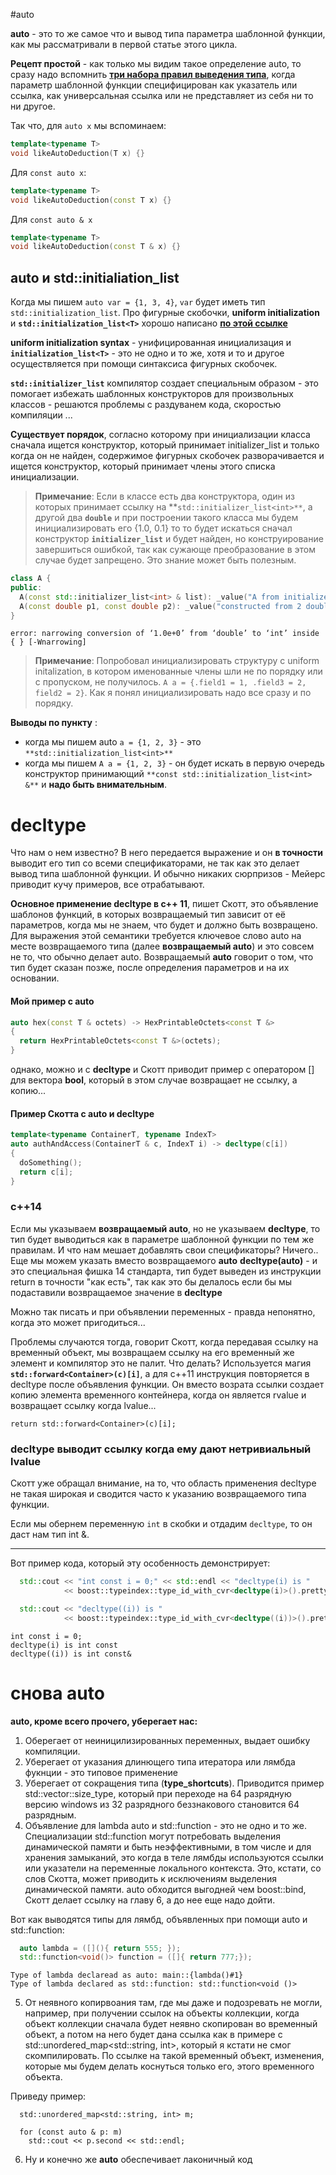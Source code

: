 #auto

**auto** - это то же самое что и вывод типа параметра шаблонной функции, как мы рассматривали в первой статье этого цикла.

**Рецепт простой** - как только мы видим такое определение auto, то сразу надо вспомнить [**три набора правил выведения типа**](https://github.com/rozhkovdmitrii/scott-meyers-c-11-14-features/tree/master/1-type-deduction), когда параметр шаблонной функции специфицирован как указатель или ссылка, как универсальная ссылка или не представляет из себя ни то ни другое.

Так что, для `auto x` мы вспоминаем:

```cpp
template<typename T>
void likeAutoDeduction(T x) {}
```

Для `const auto x`:

```cpp
template<typename T>
void likeAutoDeduction(const T x) {}
```

Для `const auto & x`

```cpp
template<typename T>
void likeAutoDeduction(const T & x) {}
```

## auto и std::initialiation_list 

Когда мы пишем `auto var = {1, 3, 4}`, `var` будет иметь тип `std::initialization_list`. Про фигурные скобочки, **uniform initialization** и **`std::initialization_list<T>`** хорошо написано [**по этой ссылке**](https://habr.com/post/330402/)

**uniform initialization syntax** - унифицированная инициализация и **`initialization_list<T>`** - это не одно и то же, хотя и то и другое осуществляется при помощи синтаксиса фигурных скобочек.

**`std::initializer_list`** компилятор создает специальным образом - это помогает избежать шаблонных конструкторов для произвольных классов - решаются проблемы с раздуванем кода, скоростью компиляции ...

**Существует порядок**, согласно которому при инициализации класса сначала ищется конструктор, который принимает initializer_list и только когда он не найден, содержимое фигурных скобочек разворачивается и ищется конструктор, который принимает члены этого списка инициализации.

> **Примечание**: Если в классе есть два конструктора, один из которых принимает ссылку на **`std::initializer_list<int>**`, а другой два **`double`** и при построении такого класса мы будем инициализировать его {1.0, 0.1} то то будет искаться сначал конструктор **`initializer_list`** и будет найден, но конструирование завершиться ошибкой, так как сужающе преобразование в этом случае будет запрещено. Это знание может быть полезным.
```cpp
class A {
public:
  A(const std::initializer_list<int> & list): _value("A from initializer list") {}
  A(const double p1, const double p2): _value("constructed from 2 double")  {}
}
```

```
error: narrowing conversion of ‘1.0e+0’ from ‘double’ to ‘int’ inside { } [-Wnarrowing]
```

> **Примечание**: Попробовал инициализировать структуру c uniform initalization, в котором именованные члены шли не по порядку или с пропуском, не получилось. `A a = {.field1 = 1, .field3 = 2, field2 = 2}`. Как я понял инициализировать надо все сразу и по порядку.

**Выводы по пункту** :

- когда мы пишем auto `a = {1, 2, 3}` - это `**std::initialization_list<int>**`
- когда мы пишем `A a = {1, 2, 3}` - он будет искать в первую очередь конструктор принимающий `**const std::initialization_list<int> &**` и **надо быть внимательным**.

# decltype

Что нам о нем известно? В него передается выражение и он **в точности** выводит его тип со всеми спецификаторами, не так как это делает вывод типа шаблонной функции. И обычно никаких сюрпризов - Мейерс приводит кучу примеров, все отрабатывают.

**Основное применение decltype в с++ 11**, пишет Скотт, это объявление шаблонов функций, в которых возвращаемый тип зависит от её параметров, когда мы не знаем, что будет и должно быть возвращено. Для выражения этой семантики требуется ключевое слово auto на месте возвращаемого типа (далее **возвращаемый auto**) и это совсем не то, что обычно делает auto. Возвращаемый **auto** говорит о том, что тип будет сказан позже, после определения параметров и на их основании.

#### Мой пример с auto

```cpp
auto hex(const T & octets) -> HexPrintableOctets<const T &>
{
  return HexPrintableOctets<const T &>(octets);
}
```

однако, можно и с **decltype** и Скотт приводит пример с оператором [] для вектора **bool**, который в этом случае возвращает не ссылку, а копию...

#### Пример Скотта с auto и decltype

```cpp
template<typename ContainerT, typename IndexT>
auto authAndAccess(ContainerT & c, IndexT i) -> decltype(c[i])
{
  doSomething();
  return c[i];
}
```

### c++14

Если мы указываем **возвращаемый auto**, но не указываем **decltype**, то тип будет выводиться как в параметре шаблонной функции по тем же правилам. И что нам мешает добавлять свои спецификаторы? Ничего..
Еще мы можем указать вместо возвращаемого **auto** **decltype(auto)** - и это специальная фишка 14 стандарта, тип будет выведен из инструкции return в точности "как есть", так как это бы делалось если бы мы подаставили возвращаемое значение в **decltype**

Можно так писать и при объявлении переменных - правда непонятно, когда это может пригодиться...

Проблемы случаются тогда, говорит Скотт, когда передавая ссылку на временный объект, мы возвращаем ссылку на его временный же элемент и компилятор это не палит. Что делать? Используется магия **`std::forward<Container>(c)[i]`**, а для с++11 инструкция повторяется в decltype после объявления функции. Он вместо возрата ссылки создает копию элемента временного контейнера, когда он является rvalue и возвращает ссылку когда lvalue...

`return std::forward<Container>(c)[i];`

### decltype выводит ссылку когда ему дают нетривиальный lvalue

Скотт уже обращал внимание, на то, что область применения decltype не такая широкая и сводится часто к указанию возвращаемого типа функции.

Если мы обернем переменную `int` в скобки и отдадим `decltype`, то он даст нам тип int &. 
****
Вот пример кода, который эту особенность демонстрирует:

```cpp
  std::cout << "int const i = 0;" << std::endl << "decltype(i) is "
            << boost::typeindex::type_id_with_cvr<decltype(i)>().pretty_name() << std::endl;

  std::cout << "decltype((i)) is "
            << boost::typeindex::type_id_with_cvr<decltype((i))>().pretty_name() << std::endl;
```

```
int const i = 0;
decltype(i) is int const
decltype((i)) is int const&
```

# снова auto

**auto, кроме всего прочего, уберегает нас:**

1. Оберегает от неиницилизированных переменных, выдает ошибку компиляции.
2. Уберегает от указания длинющего типа итератора или лямбда фукнции - это типовое применение
3. Уберегает от сокращения типа (**type_shortcuts**). Приводится пример std::vector<int>::size_type, который при переходе на 64 разрядную версию windows из 32 разрядного беззнакового становится 64 разрядным.
4. Объявление для lambda auto и std::function - это не одно и то же. Специализации std::function могут потребовать выделения динамической памяти и быть неэффективными, в том числе и для хранения замыканий, это когда в теле лямбды используются ссылки или указатели на переменные локального контекста. Это, кстати, со слов Скотта, может приводить к исключениям выделения динамической памяти. auto обходится выгодней чем boost::bind, Скотт делает ссылку на главу 6, а до нее еще надо дойти.

Вот как выводятся типы для лямбд, объявленных при помощи auto и std::function:

```cpp
  auto lambda = ([](){ return 555; });
  std::function<void()> function = ([]{ return 777;});
```

```
Type of lambda declaread as auto: main::{lambda()#1}
Type of lambda declared as std::function: std::function<void ()>
```

5. От неявного копирвоания там, где мы даже и подозревать не могли, например, при получении ссылок на объекты коллекции, когда объект коллекции сначала будет неявно скопирован во временный объект, а потом на него будет дана ссылка как в примере с std::unordered_map<std::string, int>, который я кстати не смог скомпилировать. По ссылке на такой временный объект, изменения, которые мы будем делать коснуться только его, этого временного объекта.

Приведу пример:

```cp
  std::unordered_map<std::string, int> m;

  for (const auto & p: m)
    std::cout << p.second << std::endl;
```
6. Ну и конечно же **auto** обеспечивает лаконичный код








